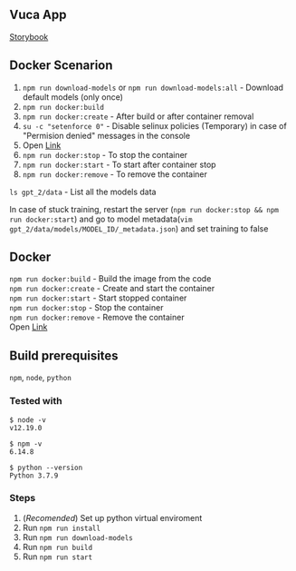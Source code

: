 ## Vuca App
[Storybook](https://vuca.vercel.app/)


## Docker Scenarion

1. ```npm run download-models``` or ```npm run download-models:all``` - Download default models (only once)
1. ```npm run docker:build```
1. ```npm run docker:create``` - After build or after container removal
1. ```su -c "setenforce 0"``` - Disable selinux policies (Temporary) in case of "Permision denied" messages in the console
1. Open [Link](http://localhost:8000)
1. ```npm run docker:stop``` - To stop the container
1. ```npm run docker:start``` - To start after container stop
1. ```npm run docker:remove``` - To remove the container


```ls gpt_2/data``` - List all the models data

In case of stuck training, restart the server (```npm run docker:stop && npm run docker:start```) and go to model metadata(```vim gpt_2/data/models/MODEL_ID/_metadata.json```) and set training to false


## Docker

```npm run docker:build``` - Build the image from the code   
```npm run docker:create``` - Create and start the container  
```npm run docker:start``` - Start stopped container    
```npm run docker:stop``` - Stop the container  
```npm run docker:remove``` - Remove the container  
Open [Link](http://localhost:8000)

## Build prerequisites
```npm```, ```node```, ```python```

### Tested with
```
$ node -v
v12.19.0
```
```
$ npm -v
6.14.8
```
```
$ python --version
Python 3.7.9
```


### Steps

1. (*Recomended*) Set up python virtual enviroment
1. Run ```npm run install```
1. Run ```npm run download-models```
1. Run ```npm run build```
1. Run ```npm run start```

